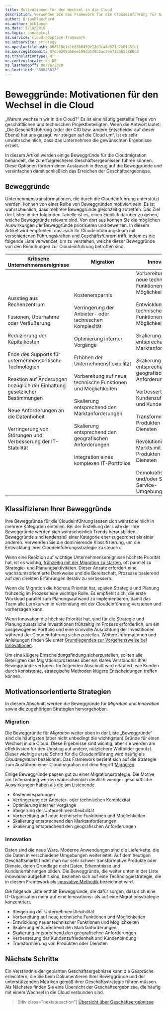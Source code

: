 ```yaml
---
title: Motivationen für den Wechsel in die Cloud
description: Verwenden Sie das Framework für die Cloudeinführung für Azure, um sich mit den Beweggründen für die Cloudmigration, die zu erfolgreicheren Geschäftsergebnissen führen können, vertraut zu machen.
author: BrianBlanchard
ms.author: brblanch
ms.date: 5/19/2019
ms.topic: conceptual
ms.service: cloud-adoption-framework
ms.subservice: strategy
ms.openlocfilehash: 868318e1c1e63b6459e13d9ca4d621a7e0145fbf
ms.sourcegitcommit: 07d56209d56ee199dd148dbac59671cbb57880c0
ms.translationtype: HT
ms.contentlocale: de-DE
ms.lasthandoff: 08/26/2020
ms.locfileid: "88885812"
---
```

# <a name="motivations-why-are-we-moving-to-the-cloud"></a>Beweggründe: Motivationen für den Wechsel in die Cloud

„Warum wechseln wir in die Cloud?“ Es ist eine häufig gestellte Frage von geschäftlichen und technischen Projektbeteiligten. Wenn die Antwort lautet: „Die Geschäftsführung (oder der CIO bzw. andere Entscheider auf dieser Ebene) hat uns gesagt, wir steigen auf die Cloud um“, ist es sehr unwahrscheinlich, dass das Unternehmen die gewünschten Ergebnisse erzielt.

In diesem Artikel werden einige Beweggründe für die Cloudmigration behandelt, die zu erfolgreicheren Geschäftsergebnissen führen können. Diese Optionen fördern einen Austausch in Bezug auf die Beweggründe und vereinfachen damit schließlich das Erreichen der Geschäftsergebnisse.

## <a name="motivations"></a>Beweggründe

Unternehmenstransformationen, die durch die Cloudeinführung unterstützt werden, können von einer Reihe von Beweggründen motiviert sein. Es ist wahrscheinlich, dass mehrere Beweggründe gleichzeitig zutreffen. Das Ziel der Listen in der folgenden Tabelle ist es, einen Einblick darüber zu geben, welche Beweggründe relevant sind. Von dort aus können Sie die möglichen Auswirkungen der Beweggründe priorisieren und bewerten. In diesem Artikel wird empfohlen, dass sich Ihr Cloudeinführungsteam mit verschiedenen Führungskräften und Geschäftsführern trifft, indem es die folgende Liste verwendet, um zu verstehen, welche dieser Beweggründe von den Bemühungen zur Cloudeinführung betroffen sind.

| Kritische Unternehmensereignisse | Migration | Innovation |
|---|---|---|
| Ausstieg aus Rechenzentrum <br><br> Fusionen, Übernahme oder Veräußerung <br><br> Reduzierung der Kapitalkosten <br><br> Ende des Supports für unternehmenskritische Technologien <br><br> Reaktion auf Änderungen bezüglich der Einhaltung gesetzlicher Bestimmungen <br><br> Neue Anforderungen an die Datenhoheit <br><br> Verringerung von Störungen und Verbesserung der IT-Stabilität <br><br> <br><br> | Kostenersparnis <br><br> Verringerung der Anbieter- oder technischen Komplexität <br><br> Optimierung interner Vorgänge <br><br> Erhöhen der Unternehmensflexibilität <br><br> Vorbereitung auf neue technische Funktionen und Möglichkeiten <br><br> Skalierung entsprechend den Marktanforderungen <br><br> Skalierung entsprechend den geografischen Anforderungen <br><br> Integration eines komplexen IT-Portfolios <br><br> | Vorbereitung auf neue technische Funktionen und Möglichkeiten <br><br> Entwicklung neuer technischer Funktionen und Möglichkeiten <br><br> Skalierung entsprechend den Marktanforderungen <br><br> Skalierung entsprechend den geografischen Anforderungen <br><br> Verbesserte Kundenzufriedenheit und Kundenbindung <br><br> Transformierung von Produkten oder Diensten <br><br> Revolutionieren des Markts mit neuen Produkten oder Diensten <br><br> Demokratisierung und/oder Self-Service-Umgebungen |

## <a name="classify-your-motivations"></a>Klassifizieren Ihrer Beweggründe

Ihre Beweggründe für die Cloudeinführung lassen sich wahrscheinlich in mehrere Kategorien einteilen. Bei der Erstellung der Liste der Ihre Beweggründe werden sich wahrscheinlich Trends herausbilden. Beweggründe sind tendenziell einer Kategorie eher zugeordnet als einer anderen. Verwenden Sie die dominierende Klassifizierung, um die Entwicklung Ihrer Cloudeinführungsstrategie zu steuern.

Wenn eine Reaktion auf wichtige Unternehmensereignisse höchste Priorität hat, ist es wichtig, [frühzeitig mit der Migration zu starten](../get-started/migrate.md), oft parallel zu Strategie- und Planungsaktivitäten. Dieser Ansatz erfordert eine wachstumsorientierte Denkweise und die Bereitschaft, Prozesse basierend auf den direkten Erfahrungen iterativ zu verbessern.

Wenn die Migration die höchste Priorität hat, spielen Strategie und Planung frühzeitig im Prozess eine wichtige Rolle. Es empfiehlt sich, die erste Workload parallel zum Planungsaufwand zu implementieren, damit das Team alle Lernkurven in Verbindung mit der Cloudeinführung verstehen und vorhersagen kann.

Wenn Innovation die höchste Priorität hat, sind für die Strategie und Planung zusätzliche Investitionen frühzeitig im Prozess erforderlich, um ein ausgewogenes Portfolio und eine sinnvolle Ausrichtung der Investitionen während der Cloudeinführung sicherzustellen. Weitere Informationen und Anleitungen finden Sie unter [Grundlegendes zur Vorgehensweise bei Innovationen](../get-started/innovate.md).

Um eine klügere Entscheidungsfindung sicherzustellen, sollten alle Beteiligten des Migrationsprozesses über ein klares Verständnis ihrer Beweggründe verfügen. Im folgenden Abschnitt wird erläutert, wie Kunden durch konsistente, strategische Methoden klügere Entscheidungen treffen können.

## <a name="motivation-driven-strategies"></a>Motivationsorientierte Strategien

In diesem Abschnitt werden die Beweggründe für *Migration* und *Innovation* sowie die zugehörigen Strategien hervorgehoben.

### <a name="migration"></a>Migration

Die Beweggründe für *Migration* weiter oben in der Liste „Beweggründe“ sind die häufigsten (aber nicht unbedingt die wichtigsten) Gründe für einen Wechsel in die Cloud. Diese Ergebnisse sind wichtig, aber sie werden am effektivsten für den Umstieg auf andere, nützlichere Weltbilder genutzt. Dieser wichtige erste Schritt für die Cloudeinführung wird häufig als *Cloudmigration* bezeichnet. Das Framework bezieht sich auf die Strategie zum Ausführen einer Cloudmigration mit dem Begriff [Migrieren](../get-started/migrate.md).

Einige Beweggründe passen gut zu einer Migrationsstrategie. Die Motive am Listenanfang werden wahrscheinlich deutlich weniger geschäftliche Auswirkungen haben als die am Listenende.

- Kosteneinsparungen
- Verringerung der Anbieter- oder technischen Komplexität
- Optimierung interner Vorgänge
- Steigerung der Unternehmensflexibilität
- Vorbereitung auf neue technische Funktionen und Möglichkeiten
- Skalierung entsprechend den Marktanforderungen
- Skalierung entsprechend den geografischen Anforderungen

### <a name="innovation"></a>Innovation

Daten sind die neue Ware. Moderne Anwendungen sind die Lieferkette, die die Daten in verschiedene Umgebungen weiterleitet. Auf dem heutigen Geschäftsmarkt findet man nur sehr schwer transformative Produkte oder Dienste, deren Grundlage nicht Daten, Erkenntnisse und Kundenerfahrungen bilden. Die Beweggründe, die weiter unten in der Liste *Innovation* aufgeführt sind, beziehen sich auf eine Technologiestrategie, die in diesem Framework als [innovative Methodik](../get-started/innovate.md) bezeichnet wird.

Die folgende Liste enthält Beweggründe, die dafür sorgen, dass sich eine IT-Organisation mehr auf eine Innovations- als auf eine Migrationsstrategie konzentriert.

- Steigerung der Unternehmensflexibilität
- Vorbereitung auf neue technische Funktionen und Möglichkeiten
- Entwicklung neuer technischer Funktionen und Möglichkeiten
- Skalierung entsprechend den Marktanforderungen
- Skalierung entsprechend den geografischen Anforderungen
- Verbesserung der Kundenzufriedenheit und Kundenbindung
- Transformierung von Produkten oder Diensten

## <a name="next-steps"></a>Nächste Schritte

Ein Verständnis der geplanten Geschäftsergebnisse kann die Gespräche erleichtern, die Sie beim Dokumentieren Ihrer Beweggründe und der unterstützenden Metriken gemäß ihrer Geschäftsstrategie führen müssen. Als Nächstes finden Sie eine Übersicht der Geschäftsergebnisse, die häufig mit einem Wechsel in die Cloud verbunden sind.

> [!div class="nextstepaction"]
> [Übersicht über Geschäftsergebnisse](./business-outcomes/index.md)
